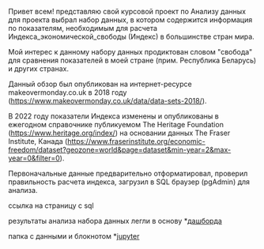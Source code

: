 Привет всем!
представляю свой курсовой проект по Анализу данных
для проекта выбрал набор данных, в котором содержится информация по показателям, необходимым для расчета Индекса_экономической_свободы (Индекс) в большинстве стран мира.

Мой интерес к данному набору данных продиктован словом "свобода" для сравнения показателей в моей стране (прим. Республика Беларусь) и других странах.

Данный обзор был опубликован на интернет-ресурсе makeovermonday.co.uk в 2018 году (https://www.makeovermonday.co.uk/data/data-sets-2018/).

В 2022 году показатели Индекса изменены и опубликованы в ежегодном справочнике публикуемом The Heritage Foundation (https://www.heritage.org/index/) на основании данных The Fraser Institute, Канада (https://www.fraserinstitute.org/economic-freedom/dataset?geozone=world&page=dataset&min-year=2&max-year=0&filter=0).

Первоначальные данные предварительно отформатировал, проверил правильность расчета индекса, загрузил в SQL браузер (pgAdmin) для анализа.

ссылка на страницу с sql 

результаты анализа набора данных легли в основу *[дашборда](https://github.com/brigadinivan/it_step/blob/main/index_freedom/index_dashboard.png)


папка с данными и блокнотом *[jupyter](https://github.com/brigadinivan/it_step/tree/main/index_freedom/jupyter)
